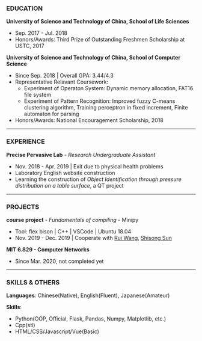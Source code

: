 ### EDUCATION

**University of Science and Technology of China, School of Life Sciences**

- Sep. 2017 - Jul. 2018
- Honors/Awards: Third Prize of Outstanding Freshmen Scholarship at USTC, 2017

**University of Science and Technology of China, School of Computer Science**

- Since Sep. 2018 \| Overall GPA: 3.44/4.3
- Representative Relavant Coursework:
  - Experiment of Operaton System: Dynamic memory allocation, FAT16 file system
  - Experiment of Pattern Recognition: Improved fuzzy C-means clustering algorithm, Training perceptron in fixed increment, Finite automaton for parsing
- Honors/Awards: National Encouragement Scholarship, 2018

***

### EXPERIENCE

**Precise Pervasive Lab** - *Research Undergraduate Assistant*

- Nov. 2018 - Apr. 2019 \| Exit due to physical health problems
- Laboratory English website construction
- Learning the construction of *Object Identification through pressure distribution on a table surface*, a QT project

***

### PROJECTS

**course project** - *Fundamentals of compiling* - Minipy

- Tool: flex bison \| C++ \| VSCode \| Ubuntu 18.04
- Nov. 2019 - Dec. 2019 \| Cooperate with <a href="https://github.com/">Rui Wang</a>, <a href="https://github.com/">Shisong Sun</a>

**MIT 6.829 - Computer Networks**

- Since Mar. 2020, not completed yet

***

### SKILLS & OTHERS

**Languages**: Chinese(Native), English(Fluent), Japanese(Amateur)

**Skills**: 

- Python(OOP, Official, Flask, Pandas, Numpy, Matplotlib, etc.)
- Cpp(stl)
- HTML/CSS/Javascript/Vue(Basic)
